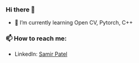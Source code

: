### Hi there 👋

- 🌱 I’m currently learning Open CV, Pytorch, C++

### 📫 How to reach me: 
- LinkedIn: <a href = "https://www.linkedin.com/in/samir-patel-/">Samir Patel</a>

<!--
### ✔️ I'm currently learning
- Open CV, Pytorch, C++

### 👩‍💻 I'm working on
- 

### 💡 Goals for 2020
- Complete #100DaysOfCode challenge

### 🌴 Fun facts
- I really enjoy painting and composing music. http://www.muteandexpressive.com 

    - This piece won the Collegium Musicum competition at UT: Austin

    - <embed src="http://www.muteandexpressive.com/wp-content/uploads/2014/12/A-Prayer-For-Flight_SamirPatel_upload.mp3">

    - 



-->

<!--
**54mir/54mir** is a ✨ _special_ ✨ repository because its `README.md` (this file) appears on your GitHub profile.

Here are some ideas to get you started:

- 🔭 I’m currently working on ...
- 🌱 I’m currently learning ...
- 👯 I’m looking to collaborate on ...
- 🤔 I’m looking for help with ...
- 💬 Ask me about ...
- 📫 How to reach me: ...
- 😄 Pronouns: ...
- ⚡ Fun fact: ...
-->
